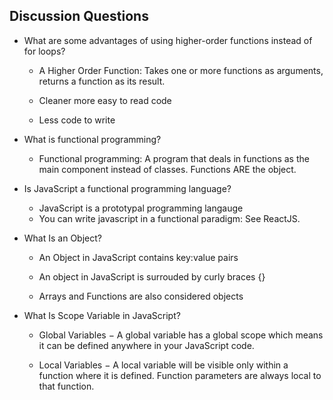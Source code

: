 ## Discussion Questions

* What are some advantages of using higher-order functions instead of for loops?

    - A Higher Order Function: Takes one or more functions as arguments, returns a function as its result.

    - Cleaner more easy to read code

    - Less code to write

* What is functional programming?

    - Functional programming: A program that deals in functions as the main component instead of classes. Functions ARE the object.

* Is JavaScript a functional programming language?

    - JavaScript is a prototypal programming langauge
    - You can write javascript in a functional paradigm: See ReactJS.

* What Is an Object?

    - An Object in JavaScript contains key:value pairs

    - An object in JavaScript is surrouded by curly braces {}

    - Arrays and Functions are also considered objects

* What Is Scope Variable in JavaScript?

    - Global Variables − A global variable has a global scope which means it can be defined anywhere in your JavaScript code.

    - Local Variables − A local variable will be visible only within a function where it is defined. Function parameters are always local to that function.